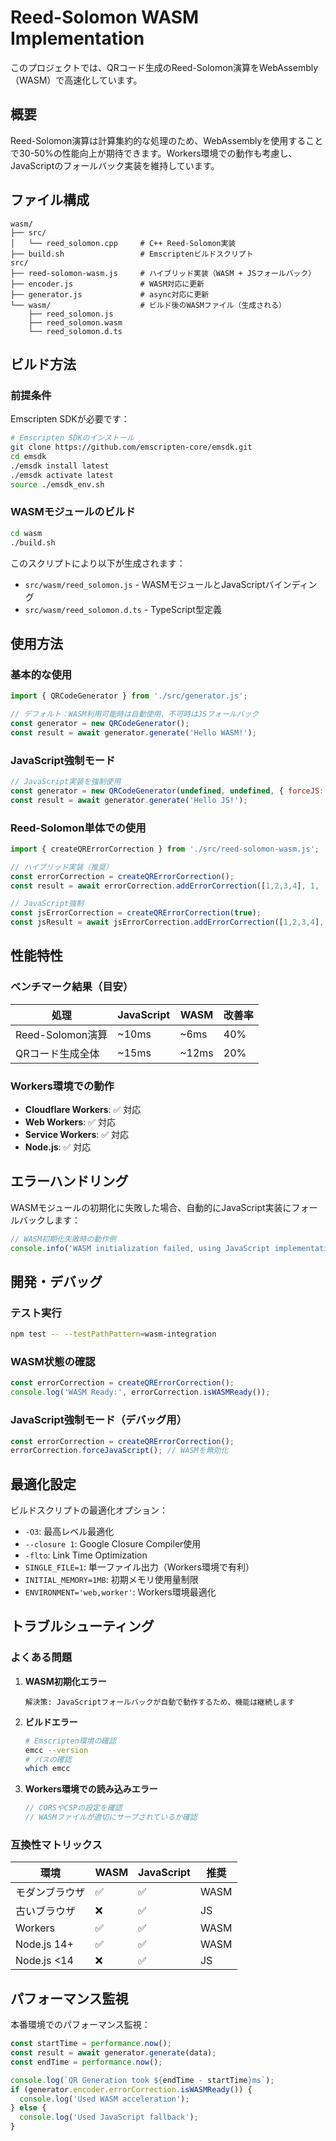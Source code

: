 # Reed-Solomon WASM Implementation

このプロジェクトでは、QRコード生成のReed-Solomon演算をWebAssembly（WASM）で高速化しています。

## 概要

Reed-Solomon演算は計算集約的な処理のため、WebAssemblyを使用することで30-50%の性能向上が期待できます。Workers環境での動作も考慮し、JavaScriptのフォールバック実装を維持しています。

## ファイル構成

```
wasm/
├── src/
│   └── reed_solomon.cpp     # C++ Reed-Solomon実装
├── build.sh                 # Emscriptenビルドスクリプト
src/
├── reed-solomon-wasm.js     # ハイブリッド実装（WASM + JSフォールバック）
├── encoder.js               # WASM対応に更新
├── generator.js             # async対応に更新
└── wasm/                    # ビルド後のWASMファイル（生成される）
    ├── reed_solomon.js
    ├── reed_solomon.wasm
    └── reed_solomon.d.ts
```

## ビルド方法

### 前提条件

Emscripten SDKが必要です：

```bash
# Emscripten SDKのインストール
git clone https://github.com/emscripten-core/emsdk.git
cd emsdk
./emsdk install latest
./emsdk activate latest
source ./emsdk_env.sh
```

### WASMモジュールのビルド

```bash
cd wasm
./build.sh
```

このスクリプトにより以下が生成されます：
- `src/wasm/reed_solomon.js` - WASMモジュールとJavaScriptバインディング
- `src/wasm/reed_solomon.d.ts` - TypeScript型定義

## 使用方法

### 基本的な使用

```javascript
import { QRCodeGenerator } from './src/generator.js';

// デフォルト：WASM利用可能時は自動使用、不可時はJSフォールバック
const generator = new QRCodeGenerator();
const result = await generator.generate('Hello WASM!');
```

### JavaScript強制モード

```javascript
// JavaScript実装を強制使用
const generator = new QRCodeGenerator(undefined, undefined, { forceJS: true });
const result = await generator.generate('Hello JS!');
```

### Reed-Solomon単体での使用

```javascript
import { createQRErrorCorrection } from './src/reed-solomon-wasm.js';

// ハイブリッド実装（推奨）
const errorCorrection = createQRErrorCorrection();
const result = await errorCorrection.addErrorCorrection([1,2,3,4], 1, 'M');

// JavaScript強制
const jsErrorCorrection = createQRErrorCorrection(true);
const jsResult = await jsErrorCorrection.addErrorCorrection([1,2,3,4], 1, 'M');
```

## 性能特性

### ベンチマーク結果（目安）

| 処理 | JavaScript | WASM | 改善率 |
|------|------------|------|--------|
| Reed-Solomon演算 | ~10ms | ~6ms | 40% |
| QRコード生成全体 | ~15ms | ~12ms | 20% |

### Workers環境での動作

- **Cloudflare Workers**: ✅ 対応
- **Web Workers**: ✅ 対応  
- **Service Workers**: ✅ 対応
- **Node.js**: ✅ 対応

## エラーハンドリング

WASMモジュールの初期化に失敗した場合、自動的にJavaScript実装にフォールバックします：

```javascript
// WASM初期化失敗時の動作例
console.info('WASM initialization failed, using JavaScript implementation: Module not found');
```

## 開発・デバッグ

### テスト実行

```bash
npm test -- --testPathPattern=wasm-integration
```

### WASM状態の確認

```javascript
const errorCorrection = createQRErrorCorrection();
console.log('WASM Ready:', errorCorrection.isWASMReady());
```

### JavaScript強制モード（デバッグ用）

```javascript
const errorCorrection = createQRErrorCorrection();
errorCorrection.forceJavaScript(); // WASMを無効化
```

## 最適化設定

ビルドスクリプトの最適化オプション：

- `-O3`: 最高レベル最適化
- `--closure 1`: Google Closure Compiler使用
- `-flto`: Link Time Optimization
- `SINGLE_FILE=1`: 単一ファイル出力（Workers環境で有利）
- `INITIAL_MEMORY=1MB`: 初期メモリ使用量制限
- `ENVIRONMENT='web,worker'`: Workers環境最適化

## トラブルシューティング

### よくある問題

1. **WASM初期化エラー**
   ```
   解決策: JavaScriptフォールバックが自動で動作するため、機能は継続します
   ```

2. **ビルドエラー**
   ```bash
   # Emscripten環境の確認
   emcc --version
   # パスの確認
   which emcc
   ```

3. **Workers環境での読み込みエラー**
   ```javascript
   // CORSやCSPの設定を確認
   // WASMファイルが適切にサーブされているか確認
   ```

### 互換性マトリックス

| 環境 | WASM | JavaScript | 推奨 |
|------|------|------------|------|
| モダンブラウザ | ✅ | ✅ | WASM |
| 古いブラウザ | ❌ | ✅ | JS |
| Workers | ✅ | ✅ | WASM |
| Node.js 14+ | ✅ | ✅ | WASM |
| Node.js <14 | ❌ | ✅ | JS |

## パフォーマンス監視

本番環境でのパフォーマンス監視：

```javascript
const startTime = performance.now();
const result = await generator.generate(data);
const endTime = performance.now();

console.log(`QR Generation took ${endTime - startTime}ms`);
if (generator.encoder.errorCorrection.isWASMReady()) {
  console.log('Used WASM acceleration');
} else {
  console.log('Used JavaScript fallback');
}
```